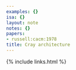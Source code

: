 ```yaml
---
examples: {}
isa: {}
layout: note
notes: {}
papers:
- russell:cacm:1978
title: Cray architecture
---
```

{% include links.html %}
